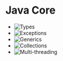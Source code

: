 # Java Core
* ![Types](https://github.com/shamy1st/java-types)
* ![Exceptions]()
* ![Generics]()
* ![Collections]()
* ![Multi-threading](https://github.com/shamy1st/java-multithreading)
